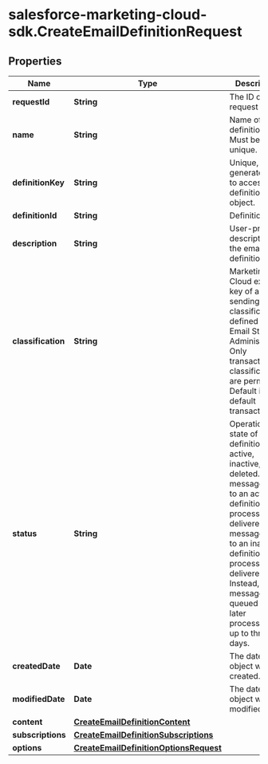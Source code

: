 # salesforce-marketing-cloud-sdk.CreateEmailDefinitionRequest

## Properties
Name | Type | Description | Notes
------------ | ------------- | ------------- | -------------
**requestId** | **String** | The ID of the request | [optional] 
**name** | **String** | Name of the definition. Must be unique. | 
**definitionKey** | **String** | Unique, user-generated key to access the definition object. | 
**definitionId** | **String** | Definition Id | [optional] 
**description** | **String** | User-provided description of the email definition. | [optional] 
**classification** | **String** | Marketing Cloud external key of a sending classification defined in Email Studio Administration. Only transactional classifications are permitted. Default is default transactional. | [optional] 
**status** | **String** | Operational state of the definition: active, inactive, or deleted. A message sent to an active definition is processed and delivered. A message sent to an inactive definition isn’t processed or delivered. Instead, the message is queued for later processing for up to three days. | [optional] 
**createdDate** | **Date** | The date the object was created. | [optional] 
**modifiedDate** | **Date** | The date the object was modified. | [optional] 
**content** | [**CreateEmailDefinitionContent**](CreateEmailDefinitionContent.md) |  | 
**subscriptions** | [**CreateEmailDefinitionSubscriptions**](CreateEmailDefinitionSubscriptions.md) |  | 
**options** | [**CreateEmailDefinitionOptionsRequest**](CreateEmailDefinitionOptionsRequest.md) |  | [optional] 


